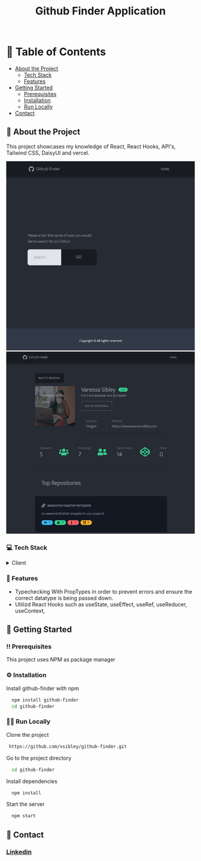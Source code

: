 <div align="center">
  <h1>Github Finder Application</h1>
<br />
</div>

<div align="left">

<!-- Table of Contents -->
# :notebook_with_decorative_cover: Table of Contents

- [About the Project](#star2-about-the-project)
  * [Tech Stack](#computer-tech-stack)
  * [Features](#dart-features)
- [Getting Started](#toolbox-getting-started)
  * [Prerequisites](#bangbang-prerequisites)
  * [Installation](#gear-installation)
  * [Run Locally](#running_woman-run-locally)
- [Contact](#wave-contact)
  

<!-- About -->
## :star2: About the Project

<p>This project showcases my knowledge of React, React Hooks, API's, Tailwind CSS, DaisyUI and vercel.
</p>

<div align="center"> 
  <img src="/public/assets/project1.png" alt='Screenshot of github fined application' />
  <img src="/public/assets/project2.png"  alt='Screenshot of github fined application'/>
</div>


<!-- TechStack Used -->
### :computer: Tech Stack

<details>
  <summary>Client</summary>
  <ul>
    <li><a href="https://reactjs.org/">React.js</a></li>
    <li><a href="https://docs.github.com/en/rest">Github API</a></li>
    <li><a href="https://tailwindcss.com/">TailwindCSS</a></li>
    <li><a href="https://daisyui.com/">daisyUI</a></li>
  </ul>
</details>



<!-- Features -->
### :dart: Features

- Typechecking With PropTypes in order to prevent errors and ensure the correct datatype is being passed down.
- Utilizd React Hooks such as useState, useEffect, useRef, useReducer, useContext, 




<!-- Getting Started -->
## 	:toolbox: Getting Started

<!-- Prerequisites -->
### :bangbang: Prerequisites

This project uses NPM as package manager

<!-- Installation -->
### :gear: Installation

Install github-finder with npm

```bash
  npm install github-finder
  cd github-finder
```


<!-- Run Locally -->
### :running_woman: Run Locally

Clone the project

```bash
 https://github.com/vsibley/github-finder.git
```

Go to the project directory

```bash
  cd github-finder
```

Install dependencies

```bash
  npm install
```

Start the server

```bash
  npm start
```

<!-- Contact -->
## :wave: Contact

<h3><a href='https://www.linkedin.com/in/vanessa-sibley/' >Linkedin</a></h3>


